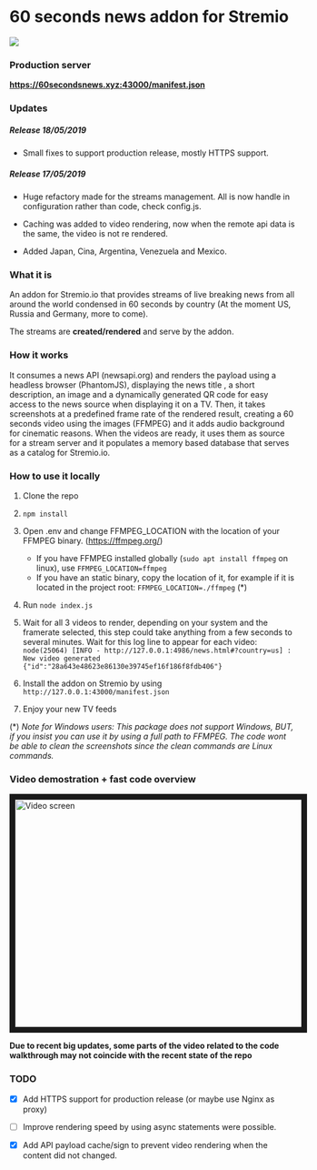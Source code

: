 # 60 seconds news addon for Stremio


<img src="https://i.giphy.com/media/SGGHF3IeEhdDsZgY4e/source.gif" />


### Production server
**https://60secondsnews.xyz:43000/manifest.json**

### Updates

##### Release 18/05/2019
- Small fixes to support production release, mostly HTTPS support.


##### Release 17/05/2019
- Huge refactory made for the streams management. All is now handle in configuration rather than code, check config.js.

- Caching was added to video rendering, now when the remote api data is the same, the video is not re rendered.

- Added Japan, Cina, Argentina, Venezuela and Mexico.

### What it is
An addon for Stremio.io that provides streams of live breaking news from all around the world condensed in 60 seconds
by country (At the moment US, Russia and Germany, more to come).

The streams are **created/rendered** and serve by the addon.

### How it works
It consumes a news API (newsapi.org) and renders the payload using a headless browser (PhantomJS), displaying the news title
, a short description, an image and a dynamically generated QR code for easy access to the news source when displaying
it on a TV. Then, it takes screenshots at a predefined frame rate of the rendered result, creating a 60 seconds
video using the images (FFMPEG) and it adds audio background for cinematic reasons. When the videos are ready, it uses
them as source for a stream server and it populates a memory based database that serves as a catalog for Stremio.io.

### How to use it locally

1. Clone the repo
2. `npm install`
3. Open .env and change FFMPEG_LOCATION with the location of your FFMPEG binary. (https://ffmpeg.org/)
   * If you have FFMPEG installed globally (`sudo apt install ffmpeg`   on linux), use `FFMPEG_LOCATION=ffmpeg`
   * If you have an static binary, copy the location of it, for example if it is located in the project root: `FFMPEG_LOCATION=./ffmpeg` (*)
4. Run `node index.js`
5. Wait for all 3 videos to render, depending on your system and the framerate selected, this step could take anything from a few
seconds to several minutes. Wait for this log line to appear for each video: `node(25064) [INFO - http://127.0.0.1:4986/news.html#?country=us] : New video generated {"id":"28a643e48623e86130e39745ef16f186f8fdb406"}`

6. Install the addon on Stremio by using `http://127.0.0.1:43000/manifest.json`
7. Enjoy your new TV feeds


(*) *Note for Windows users: This package does not support Windows, BUT, if you insist you can use it by using a full path to FFMPEG. The code wont be
able to clean the screenshots since the clean commands are Linux commands.*

### Video demostration + fast code overview

<a href="http://www.youtube.com/watch?feature=player_embedded&v=tPwa-Rtl44o" target="_blank">
    <img src="http://img.youtube.com/vi/tPwa-Rtl44o/0.jpg?r=123" alt="Video screen" width="520" height="400" border="10"/>
</a>

**Due to recent big updates, some parts of the video related to the code walkthrough may not coincide with the recent state of the repo**

### TODO

- [x] Add HTTPS support for production release (or maybe use Nginx as proxy)

- [ ] Improve rendering speed by using async statements were possible.

- [x] Add API payload cache/sign to prevent video rendering when the content did not changed.